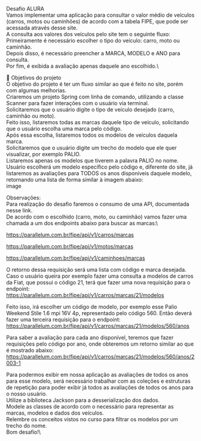 Desafio ALURA\
Vamos implementar uma aplicação para consultar o valor médio de veículos (carros, motos ou caminhões) de acordo com a tabela FIPE, que pode ser acessada através desse site.\
A consulta aos valores dos veículos pelo site tem o seguinte fluxo:\
Primeiramente é necessário escolher o tipo do veículo: carro, moto ou caminhão.\
Depois disso, é necessário preencher a MARCA, MODELO e ANO para consulta.\
Por fim, é exibida a avaliação apenas daquele ano escolhido.\


🔨 Objetivos do projeto\
O objetivo do projeto é ter um fluxo similar ao que é feito no site, porém com algumas melhorias.\
Criaremos um projeto Spring com linha de comando, utilizando a classe Scanner para fazer interações com o usuário via terminal.\
Solicitaremos que o usuário digite o tipo de veículo desejado (carro, caminhão ou moto).\
Feito isso, listaremos todas as marcas daquele tipo de veículo, solicitando que o usuário escolha uma marca pelo código.\
Após essa escolha, listaremos todos os modelos de veículos daquela marca.\
Solicitaremos que o usuário digite um trecho do modelo que ele quer visualizar, por exemplo PALIO.\
Listaremos apenas os modelos que tiverem a palavra PALIO no nome.\
Usuário escolherá um modelo específico pelo código e, diferente do site, já listaremos as avaliações para TODOS os anos disponíveis daquele modelo, retornando uma lista de forma similar à imagem abaixo:\
image

Observações:\
Para realização do desafio faremos o consumo de uma API, documentada nesse link.\
De acordo com o escolhido (carro, moto, ou caminhão) vamos fazer uma chamada a um dos endpoints abaixo para buscar as marcas:\

https://parallelum.com.br/fipe/api/v1/carros/marcas

https://parallelum.com.br/fipe/api/v1/motos/marcas

https://parallelum.com.br/fipe/api/v1/caminhoes/marcas

O retorno dessa requisição será uma lista com código e marca desejada. Caso o usuário queira por exemplo fazer uma consulta a modelos de carros da Fiat, que possui o código 21, terá que fazer uma nova requisição para o endpoint:\
https://parallelum.com.br/fipe/api/v1/carros/marcas/21/modelos

Feito isso, irá escolher um código de modelo, por exemplo esse Palio Weekend Stile 1.6 mpi 16V 4p, representado pelo código 560. Então deverá fazer uma terceira requisição para o endpoint:\
https://parallelum.com.br/fipe/api/v1/carros/marcas/21/modelos/560/anos

Para saber a avaliação para cada ano disponível, teremos que fazer requisições pelo código por ano, onde obteremos um retorno similar ao que é mostrado abaixo:\
https://parallelum.com.br/fipe/api/v1/carros/marcas/21/modelos/560/anos/2003-1

Para podermos exibir em nossa aplicação as avaliações de todos os anos para esse modelo, será necessário trabalhar com as coleções e estruturas de repetição para poder exibir já todos as avaliações de todos os anos para o nosso usuário.\
Utilize a biblioteca Jackson para a desserialização dos dados.\
Modele as classes de acordo com o necessário para representar as marcas, modelos e dados dos veículos.\
Relembre os conceitos vistos no curso para filtrar os modelos por um trecho do nome.\
Bom desafio!\
